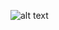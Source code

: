 ![alt text](https://i.postimg.cc/mDd0B1RY/Untitled288-20250323012108.png)

<!--
**wishlizx/wishlizx** is a ✨ _special_ ✨ repository because its `README.md` (this file) appears on your GitHub profile.
